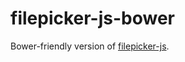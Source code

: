 # filepicker-js-bower
Bower-friendly version of [filepicker-js](https://github.com/filepicker/filepicker-js).